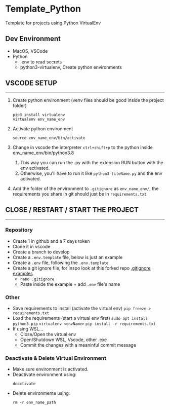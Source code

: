 # Template_Python
Template for projects using Python VirtualEnv 
## Dev Environment
* MacOS, VSCode
* Python
  * .env to read secrets
  * python3-virtualenv, Create python environments
## VSCODE SETUP 
---
1) Create python environment (venv files should be good inside the project folder)
    ```
    pip3 install virtualenv
    virtualenv env_name_env
    ```
2) Activate python environment
    ``` 
    source env_name_env/bin/activate
    ```
3) Change in vscode the interpreter `ctrl+shift+p` to the python inside env_name_env/bin/python3.8 
   1) This way you can run the .py with the extension RUN button with the env activated.
   2) Otherwise, you'll have to run it like `python3 fileName.py` and the env activated.

4) Add the folder of the environment to `.gitignore` as `env_name_env/`, the requirements you share in git should just be in `requirements.txt`

## CLOSE / RESTART / START  THE PROJECT
---
### Repository
  * Create 1 in github and a 7 days token
  * Clone it in vscode
  * Create a branch to develop
  * Create a `.env.template` file, below is just an example
  * Create a `.env` file, following the `.env.template`
  * Create a git ignore file, for inspo look at this forked repo [.gitignore examples](https://github.com/ArmandoDLaRosa/gitignore)
    * `nano .gitignore`
    * Paste inside the example + add `.env` file's name
### Other
* Save requirements to install (activate the virtual env)
    `pip freeze > requirements.txt`
* Load the requirements (start a virtual env first)
    `sudo apt install python3-pip`
    `virtualenv <envName>`
    `pip install -r requirements.txt`
* If using WSL...
  * Close/Open the virtual env
  * Open/Shutdown WSL, Vscode, other .exe
  * Commit the changes with a meaninful commit message

### Deactivate & Delete Virtual Environment
* Make sure environment is activated.
* Deactivate environment using:
  ```
  deactivate
  ```
* Delete environmente using:
  ```
  rm -r env_name_path
  ```
